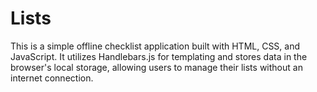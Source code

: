 # Lists

This is a simple offline checklist application built with HTML, CSS, and JavaScript. It utilizes Handlebars.js for templating and stores data in the browser's local storage, allowing users to manage their lists without an internet connection.